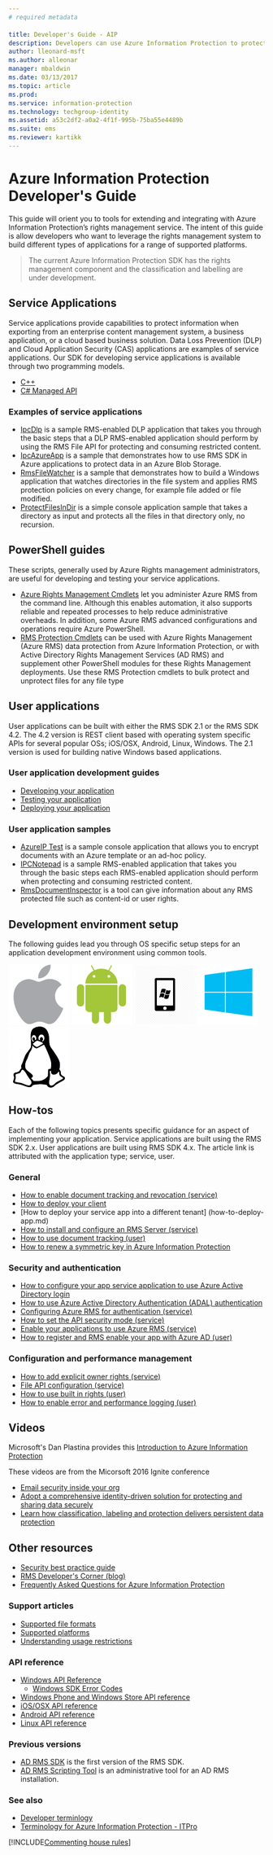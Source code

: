 ```yaml
---
# required metadata

title: Developer's Guide - AIP
description: Developers can use Azure Information Protection to protect and manage files of all types
author: lleonard-msft
ms.author: alleonar
manager: mbaldwin
ms.date: 03/13/2017
ms.topic: article
ms.prod:
ms.service: information-protection
ms.technology: techgroup-identity
ms.assetid: a53c2df2-a0a2-4f1f-995b-75ba55e4489b
ms.suite: ems
ms.reviewer: kartikk
---
```

# Azure Information Protection Developer's Guide

This guide will orient you to tools for extending and integrating with Azure Information Protection’s rights management service. The intent of this guide is allow developers who want to leverage the rights management system to build different types of applications for a range of supported platforms.

>The current Azure Information Protection SDK has the rights management component and the classification and labelling are under development.

## Service Applications

Service applications provide capabilities to protect information when exporting from an enterprise content management system, a business application, or a cloud based business solution. Data Loss Prevention (DLP) and Cloud Application Security (CAS) applications are examples of service applications. Our SDK for developing service applications is available through two programming models.

- [C++](https://www.microsoft.com/en-us/download/details.aspx?id=38397)
- [C# Managed API](https://github.com/Azure-Samples/Azure-Information-Protection-Samples/tree/master/IpcManagedAPI)

### Examples of service applications

- [IpcDlp](https://github.com/Azure-Samples/active-directory-dotnet-rms) is a sample RMS-enabled DLP application that takes you through the basic steps that a DLP RMS-enabled application should perform by using the RMS File API for protecting and consuming restricted content.
- [IpcAzureApp](https://github.com/Azure-Samples/active-directory-dotnet-rms) is a sample that demonstrates how to use RMS SDK in Azure applications to protect data in an Azure Blob Storage.
- [RmsFileWatcher](https://github.com/Azure-Samples/active-directory-dotnet-rms) is a sample that demonstrates how to build a Windows application that watches directories in the file system and applies RMS protection policies on every change, for example file added or file modified.
- [ProtectFilesInDir](https://github.com/Azure-Samples/Azure-Information-Protection-Samples/tree/master/ProtectFilesInDir) is a simple console application sample that takes a directory as input and protects all the files in that directory only, no recursion.

## PowerShell guides

These scripts, generally used by Azure Rights management administrators, are useful for developing and testing your service applications.

- [Azure Rights Management Cmdlets](https://msdn.microsoft.com/library/azure/dn629398.aspx) let you administer Azure RMS from the command line. Although this enables automation, it also supports reliable and repeated processes to help reduce administrative overheads. In addition, some Azure RMS advanced configurations and operations require Azure PowerShell.
- [RMS Protection Cmdlets](https://msdn.microsoft.com/library/azure/mt433195.aspx) can be used with Azure Rights Management (Azure RMS) data protection from Azure Information Protection, or with Active Directory Rights Management Services (AD RMS) and supplement other PowerShell modules for these Rights Management deployments. Use these RMS Protection cmdlets to bulk protect and unprotect files for any file type

## User applications

User applications can be built with either the RMS SDK 2.1 or the RMS SDK 4.2.
The 4.2 version is REST client based with operating system specific APIs for several popular OSs; iOS/OSX, Android, Linux, Windows. The 2.1 version is used for building native Windows based applications.

### User application development guides

- [Developing your application](developing-your-application.md)
- [Testing your application](how-to-set-up-your-test-environment.md)
- [Deploying your application](deploying-your-application.md)

### User application samples

- [AzureIP Test](https://github.com/Azure-Samples/Azure-Information-Protection-Samples/tree/master/AzureIP_Test) is a sample console application that allows you to encrypt documents with an Azure template or an ad-hoc policy.
- [IPCNotepad](https://github.com/Azure-Samples/Azure-Information-Protection-Samples/tree/master/AzureIP_Test) is a sample RMS-enabled application that takes you through the basic steps each RMS-enabled application should perform when protecting and consuming restricted content.
- [RmsDocumentInspector](https://github.com/Azure-Samples/active-directory-dotnet-rms) is a tool can give information about any RMS protected file such as content-id or user rights.

## Development environment setup

The following guides lead you through OS specific setup steps for an application development environment using common tools.

[![iOS/OSX setup](../media/develop/ios-icon.png)](ios-sdk.md)
[![Android setup](../media/develop/android-icon.png)](android-sdk.md)
[![Windows Phone setup](../media/develop/windows-phone-icon.png)](windows-phone-apps.md)
[![Windows Service setup](../media/develop/windows-icon.png)](install-the-rms-sdk.md)
[![Linux setup](../media/develop/linux-icon.png)](linux-setup.md)


## How-tos

Each of the following topics presents specific guidance for an aspect of implementing your application. Service applications are built using the RMS SDK 2.x. User applications are built using RMS SDK 4.x. The article link is attributed with the application type; service, user.

### General

- [How to enable document tracking and revocation (service)](tracking-content.md)
- [How to deploy your client](../rms-client/client-deployment-notes.md)
- [How to deploy your service app into a different tenant] (how-to-deploy-app.md)
- [How to install and configure an RMS Server (service)](how-to-install-and-configure-an-rms-server.md)
- [How to use document tracking (user)](how-to-use-document-tracking.md)
- [How to renew a symmetric key in Azure Information Protection](how-to-renew-symmetric-key.md)

### Security and authentication

- [How to configure your app service application to use Azure Active Directory login](https://docs.microsoft.com/en-us/azure/app-service-mobile/app-service-mobile-how-to-configure-active-directory-authentication)
- [How to use Azure Active Directory Authentication (ADAL) authentication](how-to-use-adal-authentication.md)
- [Configuring Azure RMS for authentication (service)](adal-auth.md)
- [How to set the API security mode (service)](setting-the-api-security-mode-api-mode.md)
- [Enable your applications to use Azure RMS (service)](how-to-use-file-api-with-aadrm-cloud.md)
- [How to register and RMS enable your app with Azure AD (user)](authentication-integration.md)

### Configuration and performance management

- [How to add explicit owner rights (service)](add-explicit-owner-rights.md)
- [File API configuration (service)](file-api-configuration.md)
- [How to use built in rights (user)](built-in-rights-usage-restriction-reference.md)
- [How to enable error and performance logging (user)](enabling-logging.md)

## Videos

Microsoft's Dan Plastina provides this [Introduction to Azure Information Protection](https://www.microsoft.com/cloud-platform/azure-information-protection)

These videos are from the Micorsoft 2016 Ignite conference

- [Email security inside your org](https://myignite.microsoft.com/videos/2787)
- [Adopt a comprehensive identity-driven solution for protecting and sharing data securely](https://myignite.microsoft.com/videos/2784)
- [Learn how classification, labeling and protection delivers persistent data protection](https://myignite.microsoft.com/videos/2786)

## Other resources

- [Security best practice guide](security-guidelines.md)
- [RMS Developer's Corner (blog)](https://blogs.msdn.microsoft.com/rms/)
- [Frequently Asked Questions for Azure Information Protection](https://docs.microsoft.com/en-us/information-protection/get-started/faqs)

### Support articles

- [Supported file formats](supported-file-formats.md)
- [Supported platforms](supported-platforms.md)
- [Understanding usage restrictions](understanding-usage-restrictions.md)

### API reference

- [Windows API Reference](https://msdn.microsoft.com/en-us/library/hh535292.aspx)
  - [Windows SDK Error Codes](https://msdn.microsoft.com/library/hh535248.aspx)
- [Windows Phone and Windows Store API reference](https://msdn.microsoft.com/library/dn891914.aspx)
- [iOS/OSX API reference](https://msdn.microsoft.com/en-us/library/dn758306.aspx)
- [Android API reference](https://msdn.microsoft.com/en-us/library/dn758245.aspx)
- [Linux API reference](http://azuread.github.io/rms-sdk-for-cpp/annotated.html)

### Previous versions

- [AD RMS SDK](https://msdn.microsoft.com/en-us/library/cc530379.aspx) is the first version of the RMS SDK.
- [AD RMS Scripting Tool](https://msdn.microsoft.com/en-us/library/bb968797.aspx) is an administrative tool for an AD RMS installation.

### See also

- [Developer terminlogy](terms.md)
- [Terminology for Azure Information Protection - ITPro](../get-started/terminology.md)

[!INCLUDE[Commenting house rules](../includes/houserules.md)]
